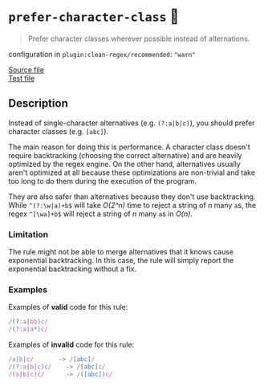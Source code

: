 # `prefer-character-class` :wrench:

> Prefer character classes wherever possible instead of alternations.

configuration in `plugin:clean-regex/recommended`: `"warn"`

<!-- prettier-ignore -->
[Source file](https://github.com/RunDevelopment/eslint-plugin-clean-regex/blob/master/lib/rules/prefer-character-class.ts) <br> [Test file](https://github.com/RunDevelopment/eslint-plugin-clean-regex/blob/master/tests/lib/rules/prefer-character-class.ts)

## Description

Instead of single-character alternatives (e.g. `(?:a|b|c)`), you should prefer
character classes (e.g. `[abc]`).

The main reason for doing this is performance. A character class doesn't require
backtracking (choosing the correct alternative) and are heavily optimized by the
regex engine. On the other hand, alternatives usually aren't optimized at all
because these optimizations are non-trivial and take too long to do them during
the execution of the program.

They are also safer than alternatives because they don't use backtracking. While
`^(?:\w|a)+b$` will take _O(2^n)_ time to reject a string of _n_ many `a`s, the
regex `^[\wa]+b$` will reject a string of _n_ many `a`s in _O(n)_.

### Limitation

The rule might not be able to merge alternatives that it knows cause exponential
backtracking. In this case, the rule will simply report the exponential
backtracking without a fix.

### Examples

Examples of **valid** code for this rule:

<!-- prettier-ignore -->
```js
/(?:a|bb)c/
/(?:a|a*)c/
```

Examples of **invalid** code for this rule:

<!-- prettier-ignore -->
```js
/a|b|c/       -> /[abc]/
/(?:a|b|c)c/    -> /[abc]c/
/(a|b|c)c/      -> /([abc])c/
```
